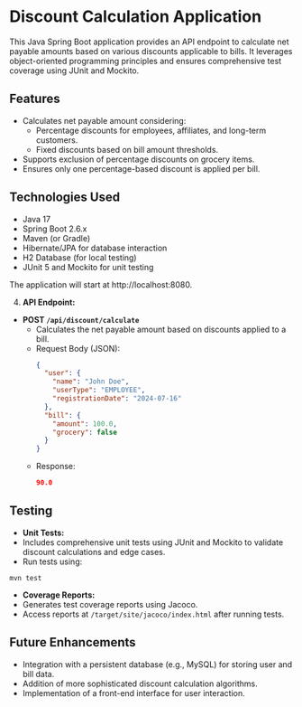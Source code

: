 # Discount Calculation Application

This Java Spring Boot application provides an API endpoint to calculate net payable amounts based on various discounts applicable to bills. It leverages object-oriented programming principles and ensures comprehensive test coverage using JUnit and Mockito.

## Features

- Calculates net payable amount considering:
  - Percentage discounts for employees, affiliates, and long-term customers.
  - Fixed discounts based on bill amount thresholds.
- Supports exclusion of percentage discounts on grocery items.
- Ensures only one percentage-based discount is applied per bill.

## Technologies Used

- Java 17
- Spring Boot 2.6.x
- Maven (or Gradle)
- Hibernate/JPA for database interaction
- H2 Database (for local testing)
- JUnit 5 and Mockito for unit testing


The application will start at http://localhost:8080.

4. **API Endpoint:**

- **POST `/api/discount/calculate`**
  - Calculates the net payable amount based on discounts applied to a bill.
  - Request Body (JSON):
    ```json
    {
      "user": {
        "name": "John Doe",
        "userType": "EMPLOYEE",
        "registrationDate": "2024-07-16"
      },
      "bill": {
        "amount": 100.0,
        "grocery": false
      }
    }
    ```
  - Response:
    ```json
    90.0
    ```

## Testing

- **Unit Tests:**
- Includes comprehensive unit tests using JUnit and Mockito to validate discount calculations and edge cases.
- Run tests using:
 ```
 mvn test
 ```

- **Coverage Reports:**
- Generates test coverage reports using Jacoco.
- Access reports at `/target/site/jacoco/index.html` after running tests.

## Future Enhancements

- Integration with a persistent database (e.g., MySQL) for storing user and bill data.
- Addition of more sophisticated discount calculation algorithms.
- Implementation of a front-end interface for user interaction.

